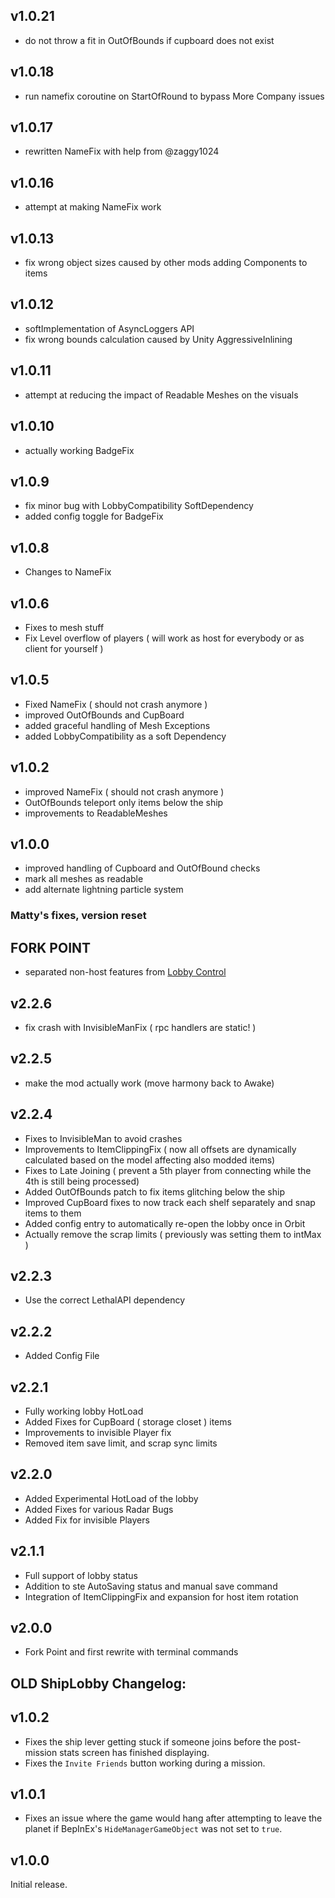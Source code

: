 ## v1.0.21
- do not throw a fit in OutOfBounds if cupboard does not exist

## v1.0.18
- run namefix coroutine on StartOfRound to bypass More Company issues

## v1.0.17
- rewritten NameFix with help from @zaggy1024

## v1.0.16
- attempt at making NameFix work

## v1.0.13
- fix wrong object sizes caused by other mods adding Components to items

## v1.0.12
- softImplementation of AsyncLoggers API
- fix wrong bounds calculation caused by Unity AggressiveInlining

## v1.0.11
- attempt at reducing the impact of Readable Meshes on the visuals

## v1.0.10
- actually working BadgeFix

## v1.0.9
- fix minor bug with LobbyCompatibility SoftDependency
- added config toggle for BadgeFix

## v1.0.8
- Changes to NameFix

## v1.0.6
- Fixes to mesh stuff
- Fix Level overflow of players ( will work as host for everybody or as client for yourself )

## v1.0.5
- Fixed NameFix ( should not crash anymore )
- improved OutOfBounds and CupBoard
- added graceful handling of Mesh Exceptions
- added LobbyCompatibility as a soft Dependency

## v1.0.2
- improved NameFix ( should not crash anymore )
- OutOfBounds teleport only items below the ship
- improvements to ReadableMeshes

## v1.0.0
- improved handling of Cupboard and OutOfBound checks
- mark all meshes as readable
- add alternate lightning particle system

### Matty's fixes, version reset
## **FORK POINT**
- separated non-host features from [Lobby Control](https://github.com/mattymatty97/LTC_MattyFixes)

## v2.2.6
- fix crash with InvisibleManFix ( rpc handlers are static! )

## v2.2.5
- make the mod actually work (move harmony back to Awake)

## v2.2.4
- Fixes to InvisibleMan to avoid crashes
- Improvements to ItemClippingFix ( now all offsets are dynamically calculated based on the model affecting also modded items)
- Fixes to Late Joining ( prevent a 5th player from connecting while the 4th is still being processed)
- Added OutOfBounds patch to fix items glitching below the ship
- Improved CupBoard fixes to now track each shelf separately and snap items to them
- Added config entry to automatically re-open the lobby once in Orbit
- Actually remove the scrap limits ( previously was setting them to intMax )

## v2.2.3
- Use the correct LethalAPI dependency

## v2.2.2
- Added Config File

## v2.2.1
- Fully working lobby HotLoad
- Added Fixes for CupBoard ( storage closet ) items
- Improvements to invisible Player fix
- Removed item save limit, and scrap sync limits

## v2.2.0
- Added Experimental HotLoad of the lobby
- Added Fixes for various Radar Bugs
- Added Fix for invisible Players

## v2.1.1
- Full support of lobby status
- Addition to ste AutoSaving status and manual save command
- Integration of ItemClippingFix and expansion for host item rotation

## v2.0.0
- Fork Point and first rewrite with terminal commands

## OLD ShipLobby Changelog:

## v1.0.2

- Fixes the ship lever getting stuck if someone joins before the post-mission
  stats screen has finished displaying.
- Fixes the `Invite Friends` button working during a mission.

## v1.0.1

- Fixes an issue where the game would hang after attempting to leave the planet
  if BepInEx's `HideManagerGameObject` was not set to `true`.

## v1.0.0

Initial release.